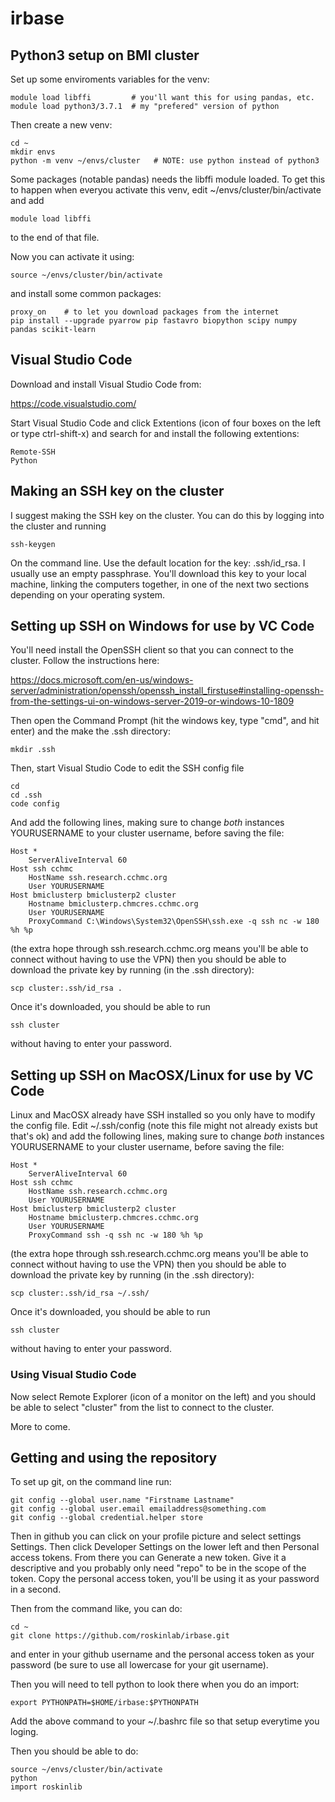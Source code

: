 # irbase

## Python3 setup on BMI cluster

Set up some enviroments variables for the venv:

```
module load libffi         # you'll want this for using pandas, etc.
module load python3/3.7.1  # my "prefered" version of python
```

Then create a new venv:

```
cd ~
mkdir envs
python -m venv ~/envs/cluster   # NOTE: use python instead of python3
```

Some packages (notable pandas) needs the libffi module loaded. To get this to happen when everyou activate this venv, edit ~/envs/cluster/bin/activate and add
```
module load libffi
```
to the end of that file.

Now you can activate it using:

```
source ~/envs/cluster/bin/activate
```

and install some common packages:

```
proxy_on    # to let you download packages from the internet
pip install --upgrade pyarrow pip fastavro biopython scipy numpy pandas scikit-learn
```

## Visual Studio Code ##

Download and install Visual Studio Code from:

https://code.visualstudio.com/

Start Visual Studio Code and click Extentions (icon of four boxes on the left or type ctrl-shift-x) and search for and install the following extentions:
```
Remote-SSH
Python
```

## Making an SSH key on the cluster ##

I suggest making the SSH key on the cluster. You can do this by logging into the cluster and running
```
ssh-keygen
```
On the command line. Use the default location for the key: .ssh/id_rsa. I usually use an empty passphrase. You'll
download this key to your local machine, linking the computers together, in one of the next two sections
depending on your operating system.

## Setting up SSH on Windows for use by VC Code ##

You'll need install the OpenSSH client so that you can connect to the cluster. Follow the instructions here:

https://docs.microsoft.com/en-us/windows-server/administration/openssh/openssh_install_firstuse#installing-openssh-from-the-settings-ui-on-windows-server-2019-or-windows-10-1809

Then open the Command Prompt (hit the windows key, type "cmd", and hit enter) and the make the .ssh directory:
```
mkdir .ssh
```
Then, start Visual Studio Code to edit the SSH config file
```
cd
cd .ssh
code config
```
And add the following lines, making sure to change *both* instances YOURUSERNAME to your cluster username, before saving the file:
```
Host *
    ServerAliveInterval 60
Host ssh cchmc
    HostName ssh.research.cchmc.org
    User YOURUSERNAME
Host bmiclusterp bmiclusterp2 cluster
    Hostname bmiclusterp.chmcres.cchmc.org
    User YOURUSERNAME
    ProxyCommand C:\Windows\System32\OpenSSH\ssh.exe -q ssh nc -w 180 %h %p
```
(the extra hope through ssh.research.cchmc.org means you'll be able to connect without having to use the VPN) then you
should be able to download the private key by running (in the .ssh directory):
```
scp cluster:.ssh/id_rsa .
```
Once it's downloaded, you should be able to run
```
ssh cluster
```
without having to enter your password.

## Setting up SSH on MacOSX/Linux for use by VC Code ##

Linux and MacOSX already have SSH installed so you only have to modify the config file. Edit ~/.ssh/config
(note this file might not already exists but that's ok) and add the following lines, making sure to change
*both* instances YOURUSERNAME to your cluster username, before saving the file:
```
Host *
    ServerAliveInterval 60
Host ssh cchmc
    HostName ssh.research.cchmc.org
    User YOURUSERNAME
Host bmiclusterp bmiclusterp2 cluster
    Hostname bmiclusterp.chmcres.cchmc.org
    User YOURUSERNAME
    ProxyCommand ssh -q ssh nc -w 180 %h %p
```
(the extra hope through ssh.research.cchmc.org means you'll be able to connect without having to use the VPN) then you
should be able to download the private key by running (in the .ssh directory):
```
scp cluster:.ssh/id_rsa ~/.ssh/
```
Once it's downloaded, you should be able to run
```
ssh cluster
```
without having to enter your password.

### Using Visual Studio Code ###

Now select Remote Explorer (icon of a monitor on the left) and you should be able to select "cluster" from the list to connect to the cluster.

More to come.

## Getting and using the repository

To set up git, on the command line run:
```
git config --global user.name "Firstname Lastname"
git config --global user.email emailaddress@something.com
git config --global credential.helper store
```
Then in github you can click on your profile picture and select settings Settings. Then
click Developer Settings on the lower left and then Personal access tokens. From there
you can Generate a new token. Give it a descriptive and you probably only need "repo"
to be in the scope of the token. Copy the personal access token, you'll be using it as your password in a second.

Then from the command like, you can do:
```
cd ~
git clone https://github.com/roskinlab/irbase.git
```
and enter in your github username and the personal access token as your password (be sure to use all lowercase for your git username).

Then you will need to tell python to look there when you do an import:
```
export PYTHONPATH=$HOME/irbase:$PYTHONPATH
```
Add the above command to your ~/.bashrc file so that setup everytime you loging.

Then you should be able to do:
```
source ~/envs/cluster/bin/activate
python
import roskinlib
```
